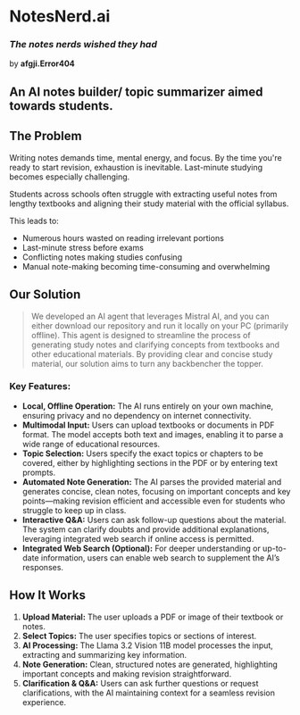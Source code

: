 # **NotesNerd.ai**
### ***The notes nerds wished they had***


by **afgji.Error404**


An AI notes builder/ topic summarizer aimed towards students.
---

## The Problem

Writing notes demands time, mental energy, and focus. By the time you're ready to start revision, exhaustion is inevitable. Last-minute studying becomes especially challenging.

Students across schools often struggle with extracting useful notes from lengthy textbooks and aligning their study material with the official syllabus. 

This leads to:

- Numerous hours wasted on reading irrelevant portions
- Last-minute stress before exams
- Conflicting notes making studies confusing
- Manual note-making becoming time-consuming and overwhelming

## Our Solution

> We developed an AI agent that leverages Mistral AI, and you can either download our repository and run it locally on your PC (primarily offline). This agent is designed to streamline the process of generating study notes and clarifying concepts from textbooks and other educational materials. By providing clear and concise study material, our solution aims to turn any backbencher the topper.
> 

### **Key Features:**

- **Local, Offline Operation:** The AI runs entirely on your own machine, ensuring privacy and no dependency on internet connectivity.
- **Multimodal Input:** Users can upload textbooks or documents in PDF format. The model accepts both text and images, enabling it to parse a wide range of educational resources.
- **Topic Selection:** Users specify the exact topics or chapters to be covered, either by highlighting sections in the PDF or by entering text prompts.
- **Automated Note Generation:** The AI parses the provided material and generates concise, clean notes, focusing on important concepts and key points—making revision efficient and accessible even for students who struggle to keep up in class.
- **Interactive Q&A:** Users can ask follow-up questions about the material. The system can clarify doubts and provide additional explanations, leveraging integrated web search if online access is permitted.
- **Integrated Web Search (Optional):** For deeper understanding or up-to-date information, users can enable web search to supplement the AI’s responses.

## How It Works

1. **Upload Material:** The user uploads a PDF or image of their textbook or notes.
2. **Select Topics:** The user specifies topics or sections of interest.
3. **AI Processing:** The Llama 3.2 Vision 11B model processes the input, extracting and summarizing key information.
4. **Note Generation:** Clean, structured notes are generated, highlighting important concepts and making revision straightforward.
5. **Clarification & Q&A:** Users can ask further questions or request clarifications, with the AI maintaining context for a seamless revision experience.
